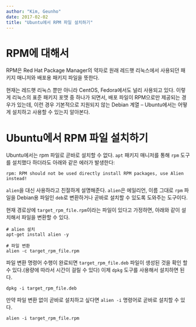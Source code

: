 ```yaml
---
author: "Kim, Geunho"
date: 2017-02-02
title: "Ubuntu에서 RPM 파일 설치하기"
---
```


# RPM에 대해서
RPM은 Red Hat Package Manager의 약자로 원래 레드햇 리눅스에서 사용되던 패키지 매니저와 배포용 패키지 파일을 뜻한다.

현재는 레드햇 리눅스 뿐만 아니라 CentOS, Fedora에서도 널리 사용되고 있다.
이렇게 리눅스의 표준 패키지 포맷 중 하나가 되면서, 배포 파일이 RPM으로만 제공되는 경우가 있는데, 이런 경우 기본적으로 지원되지 않는 Debian 계열 – Ubuntu에서는 어떻게 설치하고 사용할 수 있는지 알아본다.

# Ubuntu에서 RPM 파일 설치하기
Ubuntu에서는 rpm 파일로 곧바로 설치할 수 없다. `apt` 패키지 매니저를 통해 `rpm` 도구를 설치했다 하더라도 아래와 같은 에러가 발생한다:

```
rpm: RPM should not be used directly install RPM packages, use Alien instead!
```

`alien`을 대신 사용하라고 친절하게 설명해준다. `alien`은 에일리언, 이름 그대로 `rpm` 파일을 Debian용 파일인 `deb`로 변환하거나 곧바로 설치할 수 있도록 도와주는 도구이다. 

현재 경로상에 `target_rpm_file.rpm`이라는 파일이 있다고 가정하면, 아래와 같이 설치해서 파일을 변환할 수 있다.
```
# alien 설치
apt-get install alien -y

# 파일 변환
alien -c target_rpm_file.rpm
```

파일 변환 명령어 수행이 완료되면  `target_rpm_file.deb` 파일이 생성된 것을 확인 할 수 있다.(용량에 따라서 시간이 걸릴 수 있다) 이제 `dpkg` 도구를 사용해서 설치하면 된다.
```
dpkg -i target_rpm_file.deb
```

만약 파일 변환 없이 곧바로 설치하고 싶다면 `alien -i` 명령어로 곧바로 설치할 수 있다.
```
alien -i target_rpm_file.rpm
```
